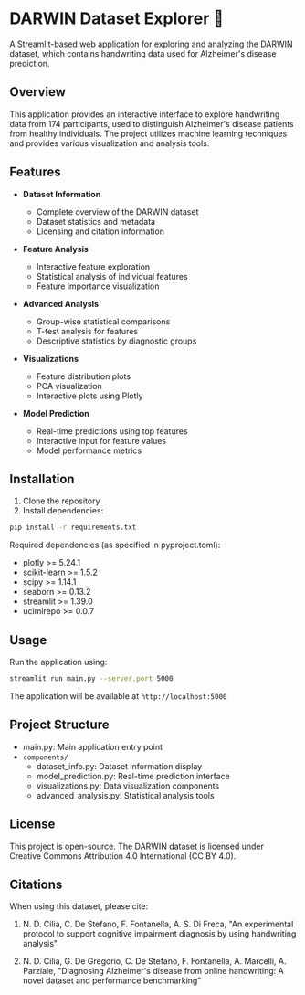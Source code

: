 # DARWIN Dataset Explorer 🧠

A Streamlit-based web application for exploring and analyzing the DARWIN dataset, which contains handwriting data used for Alzheimer's disease prediction.

## Overview

This application provides an interactive interface to explore handwriting data from 174 participants, used to distinguish Alzheimer's disease patients from healthy individuals. The project utilizes machine learning techniques and provides various visualization and analysis tools.

## Features

- **Dataset Information**
  - Complete overview of the DARWIN dataset
  - Dataset statistics and metadata
  - Licensing and citation information

- **Feature Analysis**
  - Interactive feature exploration
  - Statistical analysis of individual features
  - Feature importance visualization

- **Advanced Analysis**
  - Group-wise statistical comparisons
  - T-test analysis for features
  - Descriptive statistics by diagnostic groups

- **Visualizations**
  - Feature distribution plots
  - PCA visualization
  - Interactive plots using Plotly

- **Model Prediction**
  - Real-time predictions using top features
  - Interactive input for feature values
  - Model performance metrics

## Installation

1. Clone the repository
2. Install dependencies:
```bash
pip install -r requirements.txt
```

Required dependencies (as specified in pyproject.toml):
* plotly >= 5.24.1
* scikit-learn >= 1.5.2
* scipy >= 1.14.1
* seaborn >= 0.13.2
* streamlit >= 1.39.0
* ucimlrepo >= 0.0.7

## Usage

Run the application using:
```bash
streamlit run main.py --server.port 5000
```

The application will be available at `http://localhost:5000`

## Project Structure

* main.py: Main application entry point
* `components/`
  * dataset_info.py: Dataset information display
  * model_prediction.py: Real-time prediction interface
  * visualizations.py: Data visualization components
  * advanced_analysis.py: Statistical analysis tools

## License

This project is open-source. The DARWIN dataset is licensed under Creative Commons Attribution 4.0 International (CC BY 4.0).

## Citations

When using this dataset, please cite:

1. N. D. Cilia, C. De Stefano, F. Fontanella, A. S. Di Freca, "An experimental protocol to support cognitive impairment diagnosis by using handwriting analysis"

2. N. D. Cilia, G. De Gregorio, C. De Stefano, F. Fontanella, A. Marcelli, A. Parziale, "Diagnosing Alzheimer's disease from online handwriting: A novel dataset and performance benchmarking"
